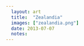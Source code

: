 ```yaml
---
  layout: art
  title:  "Zealandia"
  images: ["zealandia.png"]
  date: 2013-07-07
  notes:
---
```


